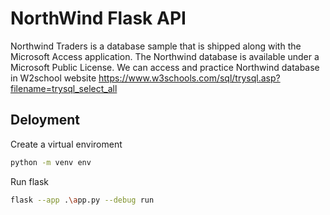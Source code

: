 # NorthWind Flask API

Northwind Traders is a database sample that is shipped along with the Microsoft Access application. The Northwind database is available under a Microsoft Public License.
We can access and practice Northwind database in W2school website
https://www.w3schools.com/sql/trysql.asp?filename=trysql_select_all

## Deloyment

Create a virtual enviroment

```bash
python -m venv env
```

Run flask

```bash
flask --app .\app.py --debug run
```
